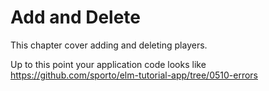 # Add and Delete

This chapter cover adding and deleting players.

Up to this point your application code looks like <https://github.com/sporto/elm-tutorial-app/tree/0510-errors>




